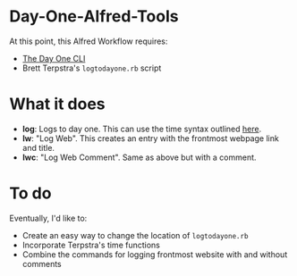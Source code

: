 Day-One-Alfred-Tools
====================

At this point, this Alfred Workflow requires:

* [The Day One CLI](http://dayoneapp.com/tools/)
* Brett Terpstra's `logtodayone.rb` script

# What it does

* **log**: Logs to day one. This can use the time syntax outlined [here](http://brettterpstra.com/2012/01/16/logging-with-day-one-geek-style/).
* **lw**: "Log Web". This creates an entry with the frontmost webpage link and title.
* **lwc**: "Log Web Comment". Same as above but with a comment.

# To do

Eventually, I'd like to:

* Create an easy way to change the location of `logtodayone.rb`
* Incorporate Terpstra's time functions
* Combine the commands for logging frontmost website with and without comments